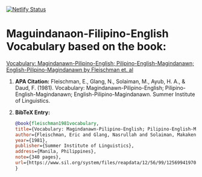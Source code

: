 [![Netlify Status](https://api.netlify.com/api/v1/badges/47431d34-71ae-488b-9ecb-c5c00619ea54/deploy-status)](https://app.netlify.com/sites/maguindanaon-filipino-english-vocab/deploys)
# Maguindanaon-Filipino-English Vocabulary based on the book:
[Vocabulary: Magindanawn-Pilipino-English; Pilipino-English-Magindanawn; English-Pilipino-Magindanawn by Fleischman et. al](https://www.sil.org/system/files/reapdata/12/56/99/12569941970962057337906899691526081588/mdh_Vocabulary_Magindanawn_English_Pilipino..._1981.pdf)


1. **APA Citation:**
   Fleischman, E., Glang, N., Solaiman, M., Ayub, H. A., & Daud, F. (1981). Vocabulary: Magindanawn-Pilipino-English; Pilipino-English-Magindanawn; English-Pilipino-Magindanawn. Summer Institute of Linguistics.

2. **BibTeX Entry:**
   ```bibtex
   @book{fleischman1981vocabulary,
   title={Vocabulary: Magindanawn-Pilipino-English; Pilipino-English-Magindanawn; English-Pilipino-Magindanawn},
   author={Fleischman, Eric and Glang, Nasrullah and Solaiman, Makakena and Ayub, Hadji Abdullah and Daud, Faisal},
   year={1981},
   publisher={Summer Institute of Linguistics},
   address={Manila, Philippines},
   note={340 pages},
   url={https://www.sil.org/system/files/reapdata/12/56/99/12569941970962057337906899691526081588/mdh_Vocabulary_Magindanawn_English_Pilipino..._1981.pdf}
   }
